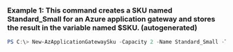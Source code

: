 ### Example 1: This command creates a SKU named Standard_Small for an Azure application gateway and stores the result in the variable named $SKU. (autogenerated)
```powershell
PS C:\> New-AzApplicationGatewaySku -Capacity 2 -Name Standard_Small -Tier Standard
```

